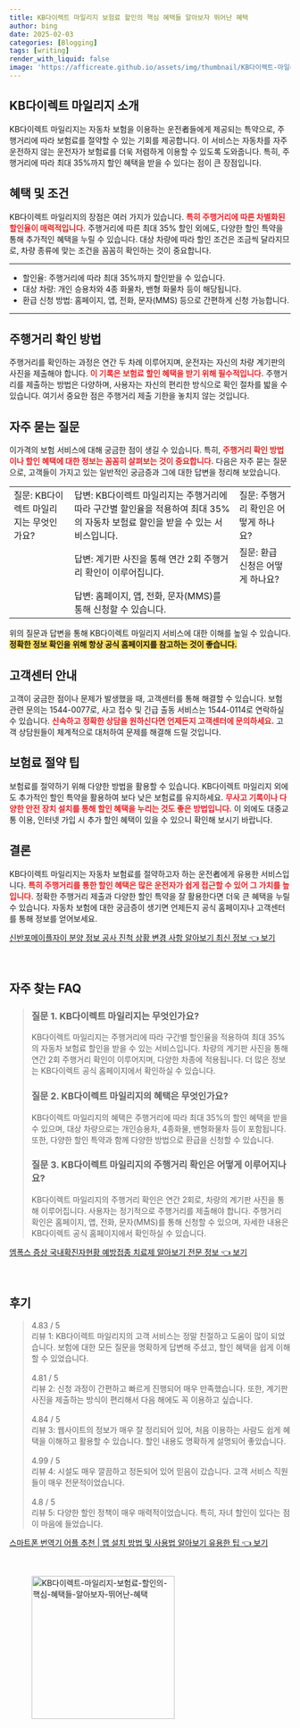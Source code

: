 ```yaml
---
title: KB다이렉트 마일리지 보험료 할인의 핵심 혜택들 알아보자 뛰어난 혜택
author: bing
date: 2025-02-03
categories: [Blogging]
tags: [writing]
render_with_liquid: false
image: 'https://afficreate.github.io/assets/img/thumbnail/KB다이렉트-마일리지-보험료-할인의-핵심-혜택들-알아보자-뛰어난-혜택.webp'
---
```



<h2 id='KB다이렉트_마일리지_소개'>KB다이렉트 마일리지 소개</h2>

<p>KB다이렉트 마일리지는 자동차 보험을 이용하는 운전者들에게 제공되는 특약으로, 주행거리에 따라 보험료를 절약할 수 있는 기회를 제공합니다. 이 서비스는 자동차를 자주 운전하지 않는 운전자가 보험료를 더욱 저렴하게 이용할 수 있도록 도와줍니다. 특히, 주행거리에 따라 최대 35%까지 할인 혜택을 받을 수 있다는 점이 큰 장점입니다.</p>

<h2 id='혜택_및_조건'>혜택 및 조건</h2>

<p>KB다이렉트 마일리지의 장점은 여러 가지가 있습니다. <b><span style="color: #ee2323;">특히 주행거리에 따른 차별화된 할인율이 매력적입니다.</span></b> 주행거리에 따른 최대 35% 할인 외에도, 다양한 할인 특약을 통해 추가적인 혜택을 누릴 수 있습니다. 대상 차량에 따라 할인 조건은 조금씩 달라지므로, 차량 종류에 맞는 조건을 꼼꼼히 확인하는 것이 중요합니다.</p>

<hr />

<ul>
    <li>할인율: 주행거리에 따라 최대 35%까지 할인받을 수 있습니다.</li>
    <li>대상 차량: 개인 승용차와 4종 화물차, 밴형 화물차 등이 해당됩니다.</li>
    <li>환급 신청 방법: 홈페이지, 앱, 전화, 문자(MMS) 등으로 간편하게 신청 가능합니다.</li>
</ul>

<hr />

<h2 id='주행거리_확인'>주행거리 확인 방법</h2>

<p>주행거리를 확인하는 과정은 연간 두 차례 이루어지며, 운전자는 자신의 차량 계기판의 사진을 제출해야 합니다. <b><span style="color: #ee2323;">이 기록은 보험료 할인 혜택을 받기 위해 필수적입니다.</span></b> 주행거리를 제출하는 방법은 다양하며, 사용자는 자신의 편리한 방식으로 확인 절차를 밟을 수 있습니다. 여기서 중요한 점은 주행거리 제출 기한을 놓치지 않는 것입니다.</p>

<h2 id='자주_묻는_질문'>자주 묻는 질문</h2>

<p>이가격의 보험 서비스에 대해 궁금한 점이 생길 수 있습니다. 특히, <b><span style="color: #ee2323;">주행거리 확인 방법이나 할인 혜택에 대한 정보는 꼼꼼히 살펴보는 것이 중요합니다.</span></b> 다음은 자주 묻는 질문으로, 고객들이 가지고 있는 일반적인 궁금증과 그에 대한 답변을 정리해 보았습니다.</p>

<table>
    <tr>
        <td>질문: KB다이렉트 마일리지는 무엇인가요?</td>
        <td>답변: KB다이렉트 마일리지는 주행거리에 따라 구간별 할인율을 적용하여 최대 35%의 자동차 보험료 할인을 받을 수 있는 서비스입니다.</td>
        <td>질문: 주행거리 확인은 어떻게 하나요?</td>
    </tr>
    <tr>
        <td></td>
        <td>답변: 계기판 사진을 통해 연간 2회 주행거리 확인이 이루어집니다.</td>
        <td>질문: 환급 신청은 어떻게 하나요?</td>
    </tr>
    <tr>
        <td></td>
        <td>답변: 홈페이지, 앱, 전화, 문자(MMS)를 통해 신청할 수 있습니다.</td>
        <td></td>
    </tr>
</table>

<p>위의 질문과 답변을 통해 KB다이렉트 마일리지 서비스에 대한 이해를 높일 수 있습니다. <b><span style="background-color: #ffe066;">정확한 정보 확인을 위해 항상 공식 홈페이지를 참고하는 것이 좋습니다.</span></b></p>

<h2 id='고객센터_안내'>고객센터 안내</h2>

<p>고객이 궁금한 점이나 문제가 발생했을 때, 고객센터를 통해 해결할 수 있습니다. 보험 관련 문의는 1544-0077로, 사고 접수 및 긴급 출동 서비스는 1544-0114로 연락하실 수 있습니다. <b><span style="color: #ee2323;">신속하고 정확한 상담을 원하신다면 언제든지 고객센터에 문의하세요.</span></b> 고객 상담원들이 체계적으로 대처하여 문제를 해결해 드릴 것입니다.</p>

<h2 id='보험료_절약_팁'>보험료 절약 팁</h2>

<p>보험료를 절약하기 위해 다양한 방법을 활용할 수 있습니다. KB다이렉트 마일리지 외에도 추가적인 할인 특약을 활용하여 보다 낮은 보험료를 유지하세요. <b><span style="color: #ee2323;">무사고 기록이나 다양한 안전 장치 설치를 통해 할인 혜택을 누리는 것도 좋은 방법입니다.</span></b> 이 외에도 대중교통 이용, 인터넷 가입 시 추가 할인 혜택이 있을 수 있으니 확인해 보시기 바랍니다.</p>

<h2 id='결론'>결론</h2>

<p>KB다이렉트 마일리지는 자동차 보험료를 절약하고자 하는 운전者에게 유용한 서비스입니다. <b><span style="color: #ee2323;">특히 주행거리를 통한 할인 혜택은 많은 운전자가 쉽게 접근할 수 있어 그 가치를 높입니다.</span></b> 정확한 주행거리 제출과 다양한 할인 특약을 잘 활용한다면 더욱 큰 혜택을 누릴 수 있습니다. 자동차 보험에 대한 궁금증이 생기면 언제든지 공식 홈페이지나 고객센터를 통해 정보를 얻어보세요.</p>


<p><a class="click-button" title="신반포메이플자이 분양 정보 공사 진척 상황 변경 사항 알아보기 최신 정보" href="https://afficreate.github.io/posts/%EC%8B%A0%EB%B0%98%ED%8F%AC%EB%A9%94%EC%9D%B4%ED%94%8C%EC%9E%90%EC%9D%B4-%EB%B6%84%EC%96%91-%EC%A0%95%EB%B3%B4-%EA%B3%B5%EC%82%AC-%EC%A7%84%EC%B2%99-%EC%83%81%ED%99%A9-%EB%B3%80%EA%B2%BD-%EC%82%AC%ED%95%AD-%EC%95%8C%EC%95%84%EB%B3%B4%EA%B8%B0-%EC%B5%9C%EC%8B%A0-%EC%A0%95%EB%B3%B4/" rel="dofollow">신반포메이플자이 분양 정보 공사 진척 상황 변경 사항 알아보기 최신 정보 👈 보기</a></p><br>
<h2 id='자주_찾는_FAQ'>자주 찾는 FAQ</h2>
<div itemscope="" itemtype="https://schema.org/FAQPage"> 
<blockquote> 
<div itemscope="" itemprop="mainEntity" itemtype="https://schema.org/Question"> 
<h3 itemprop="name">질문 1. KB다이렉트 마일리지는 무엇인가요?</h3> 
<div itemscope="" itemprop="acceptedAnswer" itemtype="https://schema.org/Answer"> 
<span itemprop="text"> 
<p>KB다이렉트 마일리지는 주행거리에 따라 구간별 할인율을 적용하여 최대 35%의 자동차 보험료 할인을 받을 수 있는 서비스입니다. 차량의 계기판 사진을 통해 연간 2회 주행거리 확인이 이루어지며, 다양한 차종에 적용됩니다. 더 많은 정보는 KB다이렉트 공식 홈페이지에서 확인하실 수 있습니다.</p> 
</span> 
</div> 
</div> 

<div itemscope="" itemprop="mainEntity" itemtype="https://schema.org/Question"> 
<h3 itemprop="name">질문 2. KB다이렉트 마일리지의 혜택은 무엇인가요?</h3> 
<div itemscope="" itemprop="acceptedAnswer" itemtype="https://schema.org/Answer"> 
<span itemprop="text"> 
<p>KB다이렉트 마일리지의 혜택은 주행거리에 따라 최대 35%의 할인 혜택을 받을 수 있으며, 대상 차량으로는 개인승용차, 4종화물, 밴형화물차 등이 포함됩니다. 또한, 다양한 할인 특약과 함께 다양한 방법으로 환급을 신청할 수 있습니다.</p> 
</span> 
</div> 
</div> 

<div itemscope="" itemprop="mainEntity" itemtype="https://schema.org/Question"> 
<h3 itemprop="name">질문 3. KB다이렉트 마일리지의 주행거리 확인은 어떻게 이루어지나요?</h3> 
<div itemscope="" itemprop="acceptedAnswer" itemtype="https://schema.org/Answer"> 
<span itemprop="text"> 
<p>KB다이렉트 마일리지의 주행거리 확인은 연간 2회로, 차량의 계기판 사진을 통해 이루어집니다. 사용자는 정기적으로 주행거리를 제출해야 합니다. 주행거리 확인은 홈페이지, 앱, 전화, 문자(MMS)를 통해 신청할 수 있으며, 자세한 내용은 KB다이렉트 공식 홈페이지에서 확인하실 수 있습니다.</p> 
</span> 
</div> 
</div> 
</blockquote> 
</div>
<p><a class="click-button" title="엠폭스 증상 국내확진자현황 예방접종 치료제 알아보기 전문 정보" href="https://afficreate.github.io/posts/%EC%97%A0%ED%8F%AD%EC%8A%A4-%EC%A6%9D%EC%83%81-%EA%B5%AD%EB%82%B4%ED%99%95%EC%A7%84%EC%9E%90%ED%98%84%ED%99%A9-%EC%98%88%EB%B0%A9%EC%A0%91%EC%A2%85-%EC%B9%98%EB%A3%8C%EC%A0%9C-%EC%95%8C%EC%95%84%EB%B3%B4%EA%B8%B0-%EC%A0%84%EB%AC%B8-%EC%A0%95%EB%B3%B4/" rel="dofollow">엠폭스 증상 국내확진자현황 예방접종 치료제 알아보기 전문 정보 👈 보기</a></p><br>
<h2 id='후기'>후기</h2>
<div itemscope itemtype="https://schema.org/Product">
  <blockquote>
  <div itemprop="review" itemscope itemtype="https://schema.org/Review">
      <div itemprop="reviewRating" itemscope itemtype="https://schema.org/Rating"> <span itemprop="ratingValue">4.83</span> / <span itemprop="bestRating">5</span> </div>
      <span itemprop="reviewBody">리뷰 1: KB다이렉트 마일리지의 고객 서비스는 정말 친절하고 도움이 많이 되었습니다. 보험에 대한 모든 질문을 명확하게 답변해 주셨고, 할인 혜택을 쉽게 이해할 수 있었습니다.</span>
  </div>
  <br>
  <div itemprop="review" itemscope itemtype="https://schema.org/Review">
      <div itemprop="reviewRating" itemscope itemtype="https://schema.org/Rating"> <span itemprop="ratingValue">4.81</span> / <span itemprop="bestRating">5</span> </div>
      <span itemprop="reviewBody">리뷰 2: 신청 과정이 간편하고 빠르게 진행되어 매우 만족했습니다. 또한, 계기판 사진을 제출하는 방식이 편리해서 다음 해에도 꼭 이용하고 싶습니다.</span>
  </div>
  <br>
  <div itemprop="review" itemscope itemtype="https://schema.org/Review">
      <div itemprop="reviewRating" itemscope itemtype="https://schema.org/Rating"> <span itemprop="ratingValue">4.84</span> / <span itemprop="bestRating">5</span> </div>
      <span itemprop="reviewBody">리뷰 3: 웹사이트의 정보가 매우 잘 정리되어 있어, 처음 이용하는 사람도 쉽게 혜택을 이해하고 활용할 수 있습니다. 할인 내용도 명확하게 설명되어 좋았습니다.</span>
  </div>
  <br>
  <div itemprop="review" itemscope itemtype="https://schema.org/Review">
      <div itemprop="reviewRating" itemscope itemtype="https://schema.org/Rating"> <span itemprop="ratingValue">4.99</span> / <span itemprop="bestRating">5</span> </div>
      <span itemprop="reviewBody">리뷰 4: 시설도 매우 깔끔하고 정돈되어 있어 믿음이 갔습니다. 고객 서비스 직원들이 매우 전문적이었습니다.</span>
  </div>
  <br>
  <div itemprop="review" itemscope itemtype="https://schema.org/Review">
      <div itemprop="reviewRating" itemscope itemtype="https://schema.org/Rating"> <span itemprop="ratingValue">4.8</span> / <span itemprop="bestRating">5</span> </div>
      <span itemprop="reviewBody">리뷰 5: 다양한 할인 정책이 매우 매력적이었습니다. 특히, 자녀 할인이 있다는 점이 마음에 들었습니다.</span>
  </div>
  </blockquote>
</div>
<p><a class="click-button" title="스마트폰 번역기 어플 추천 | 앱 설치 방법 및 사용법 알아보기 유용한 팁" href="https://afficreate.github.io/posts/%EC%8A%A4%EB%A7%88%ED%8A%B8%ED%8F%B0-%EB%B2%88%EC%97%AD%EA%B8%B0-%EC%96%B4%ED%94%8C-%EC%B6%94%EC%B2%9C-%EC%95%B1-%EC%84%A4%EC%B9%98-%EB%B0%A9%EB%B2%95-%EB%B0%8F-%EC%82%AC%EC%9A%A9%EB%B2%95-%EC%95%8C%EC%95%84%EB%B3%B4%EA%B8%B0-%EC%9C%A0%EC%9A%A9%ED%95%9C-%ED%8C%81/" rel="dofollow">스마트폰 번역기 어플 추천 | 앱 설치 방법 및 사용법 알아보기 유용한 팁 👈 보기</a></p><br>
<figure class="image"><img src="https://afficreate.github.io/assets/img/thumbnail/KB다이렉트-마일리지-보험료-할인의-핵심-혜택들-알아보자-뛰어난-혜택.webp" alt="KB다이렉트-마일리지-보험료-할인의-핵심-혜택들-알아보자-뛰어난-혜택" width="256" height="256"></figure>
